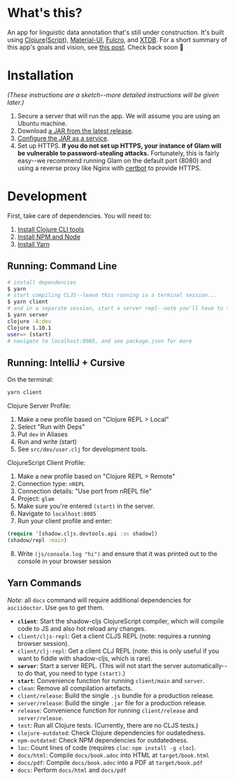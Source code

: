 # What's this?

An app for linguistic data annotation that's still under construction. It's built using [Clojure](https://clojure.org/)([Script](https://clojurescript.org/)), [Material-UI](https://material-ui.com/), [Fulcro](https://fulcro.fulcrologic.com/), and [XTDB](https://xtdb.com/main/index.html). 
For a short summary of this app's goals and vision, see [this post](https://forum.docling.net/t/glam-a-new-linguistic-annotation-app/606).
Check back soon 🚧

# Installation
*(These instructions are a sketch--more detailed instructions will be given later.)*

1. Secure a server that will run the app. We will assume you are using an Ubuntu machine.
2. Download [a JAR from the latest release](https://github.com/lgessler/glam/releases). 
3. [Configure the JAR as a service](https://dzone.com/articles/run-your-java-application-as-a-service-on-ubuntu).
4. Set up HTTPS. **If you do not set up HTTPS, your instance of Glam will be vulnerable to password-stealing attacks.** Fortunately, this is fairly easy--we recommend running Glam on the default port (8080) and using a reverse proxy like Nginx with [certbot](https://certbot.eff.org/) to provide HTTPS.

# Development

First, take care of dependencies. You will need to:

1. [Install Clojure CLI tools](https://clojure.org/guides/getting_started)
2. [Install NPM and Node](https://nodejs.org/en/download/)
3. [Install Yarn](https://yarnpkg.com/getting-started/install)

## Running: Command Line
```bash
# install dependencies
$ yarn
# start compiling CLJS--leave this running in a terminal session...
$ yarn client
# and in a separate session, start a server repl--note you'll have to type `(start)`
$ yarn server
clojure -A:dev
Clojure 1.10.1
user=> (start)
# navigate to localhost:8085, and see package.json for more
```

## Running: IntelliJ + Cursive
On the terminal:
```bash
yarn client
```

Clojure Server Profile:

1. Make a new profile based on "Clojure REPL > Local"
2. Select "Run with Deps"
3. Put `dev` in Aliases
4. Run and write (start)
5. See `src/dev/user.clj` for development tools.

ClojureScript Client Profile:

1. Make a new profile based on "Clojure REPL > Remote"
2. Connection type: `nREPL` 
3. Connection details: "Use port from nREPL file" 
4. Project: `glam`
5. Make sure you're entered `(start)` in the server. 
6. Navigate to `localhost:8085`
7. Run your client profile and enter:
```clojure
(require '[shadow.cljs.devtools.api :as shadow])
(shadow/repl :main)
```
8. Write `(js/console.log "hi")` and ensure that it was printed out to the console in your browser session

## Yarn Commands

*Note*: all `docs` command will require additional dependencies for `asciidoctor`. Use `gem` to get them.

* **`client`**: Start the shadow-cljs ClojureScript compiler, which will compile code to JS and also hot reload any changes.
* `client/cljs-repl`: Get a client CLJS REPL (note: requires a running browser session).
* `client/clj-repl`: Get a client CLJ REPL (note: this is only useful if you want to fiddle with shadow-cljs, which is rare).
* **`server`**: Start a server REPL. (This will not start the server automatically--to do that, you need to type `(start)`.) 
* **`start`**: Convenience function for running `client/main` and `server`.
* `clean`: Remove all compilation artefacts. 
* `client/release`: Build the single `.js` bundle for a production release.
* `server/release`: Build the single `.jar` file for a production release.
* `release`: Convenience function for running `client/release` and `server/release`.
* `test`: Run all Clojure tests. (Currently, there are no CLJS tests.)
* `clojure-outdated`: Check Clojure dependencies for oudatedness.
* `npm-outdated`: Check NPM dependencies for outdatedness.
* `loc`: Count lines of code (requires `cloc`: `npm install -g cloc`).
* `docs/html`: Compile `docs/book.adoc` into HTML at `target/book.html`
* `docs/pdf`: Compile `docs/book.adoc` into a PDF at `target/book.pdf`
* `docs`: Perform `docs/html` and `docs/pdf`
